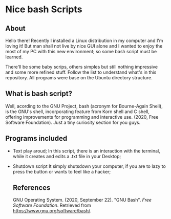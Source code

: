 # Nice bash Scripts

## About

Hello there! Recently I installed a Linux distribution in my computer and I'm loving it! But man shall not live by nice GUI alone and I wanted to enjoy the most of my PC with this new environment; so some bash script must be learned.

There'll be some baby scrips, others simples but still nothing impressive and some more refined stuff. Follow the list to understand what's in this repository. All programs were base on the Ubuntu directory structure.

## What is bash script?
Well, acording to the GNU Project, bash (acronym for Bourne-Again Shell), is the GNU's shell, incorporating feature from Korn shell and C shell, offering improvements for programming and interactive use. (2020, Free Software Foundation). Just a tiny curiosity section for you guys.

## Programs included
* Text play aroud;
  In this script, there is an interaction with the terminal, while it creates and edits a .txt file in your Desktop;
* Shutdown script
  It simply shutsdown your computer, if you are to lazy to press the button or wants to feel like a hacker;
  
  ## References
  GNU Operating System. (2020, September 22). "GNU Bash". _Free Software Foundation_. Retrieved from https://www.gnu.org/software/bash/.
